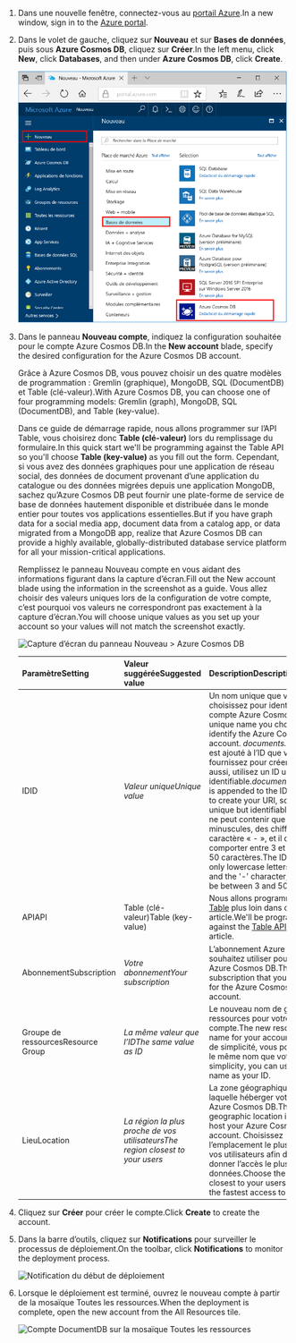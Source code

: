 1. <span data-ttu-id="afaf2-101">Dans une nouvelle fenêtre, connectez-vous au [portail Azure](https://portal.azure.com/).</span><span class="sxs-lookup"><span data-stu-id="afaf2-101">In a new window, sign in to the [Azure portal](https://portal.azure.com/).</span></span>
2. <span data-ttu-id="afaf2-102">Dans le volet de gauche, cliquez sur **Nouveau** et sur **Bases de données**, puis sous **Azure Cosmos DB**, cliquez sur **Créer**.</span><span class="sxs-lookup"><span data-stu-id="afaf2-102">In the left menu, click **New**, click **Databases**, and then under **Azure Cosmos DB**, click **Create**.</span></span>
   
   ![Capture d’écran du portail Azure, mettant en surbrillance l’option Plus de services, et Azure Cosmos DB](./media/cosmos-db-create-dbaccount-table/create-nosql-db-databases-json-tutorial-1.png)

3. <span data-ttu-id="afaf2-104">Dans le panneau **Nouveau compte**, indiquez la configuration souhaitée pour le compte Azure Cosmos DB.</span><span class="sxs-lookup"><span data-stu-id="afaf2-104">In the **New account** blade, specify the desired configuration for the Azure Cosmos DB account.</span></span> 

    <span data-ttu-id="afaf2-105">Grâce à Azure Cosmos DB, vous pouvez choisir un des quatre modèles de programmation : Gremlin (graphique), MongoDB, SQL (DocumentDB) et Table (clé-valeur).</span><span class="sxs-lookup"><span data-stu-id="afaf2-105">With Azure Cosmos DB, you can choose one of four programming models: Gremlin (graph), MongoDB, SQL (DocumentDB), and Table (key-value).</span></span> 
    
    <span data-ttu-id="afaf2-106">Dans ce guide de démarrage rapide, nous allons programmer sur l’API Table, vous choisirez donc **Table (clé-valeur)** lors du remplissage du formulaire.</span><span class="sxs-lookup"><span data-stu-id="afaf2-106">In this quick start we'll be programming against the Table API so you'll choose **Table (key-value)** as you fill out the form.</span></span> <span data-ttu-id="afaf2-107">Cependant, si vous avez des données graphiques pour une application de réseau social, des données de document provenant d’une application du catalogue ou des données migrées depuis une application MongoDB, sachez qu’Azure Cosmos DB peut fournir une plate-forme de service de base de données hautement disponible et distribuée dans le monde entier pour toutes vos applications essentielles.</span><span class="sxs-lookup"><span data-stu-id="afaf2-107">But if you have graph data for a social media app, document data from a catalog app, or data migrated from a MongoDB app, realize that Azure Cosmos DB can provide a highly available, globally-distributed database service platform for all your mission-critical applications.</span></span>

    <span data-ttu-id="afaf2-108">Remplissez le panneau Nouveau compte en vous aidant des informations figurant dans la capture d’écran.</span><span class="sxs-lookup"><span data-stu-id="afaf2-108">Fill out the New account blade using the information in the screenshot as a guide.</span></span> <span data-ttu-id="afaf2-109">Vous allez choisir des valeurs uniques lors de la configuration de votre compte, c’est pourquoi vos valeurs ne correspondront pas exactement à la capture d’écran.</span><span class="sxs-lookup"><span data-stu-id="afaf2-109">You will choose unique values as you set up your account so your values will not match the screenshot exactly.</span></span> 
 
    ![Capture d’écran du panneau Nouveau > Azure Cosmos DB](./media/cosmos-db-create-dbaccount-table/create-nosql-db-databases-json-tutorial-2.png)

    <span data-ttu-id="afaf2-111">Paramètre</span><span class="sxs-lookup"><span data-stu-id="afaf2-111">Setting</span></span>|<span data-ttu-id="afaf2-112">Valeur suggérée</span><span class="sxs-lookup"><span data-stu-id="afaf2-112">Suggested value</span></span>|<span data-ttu-id="afaf2-113">Description</span><span class="sxs-lookup"><span data-stu-id="afaf2-113">Description</span></span>
    ---|---|---
    <span data-ttu-id="afaf2-114">ID</span><span class="sxs-lookup"><span data-stu-id="afaf2-114">ID</span></span>|<span data-ttu-id="afaf2-115">*Valeur unique*</span><span class="sxs-lookup"><span data-stu-id="afaf2-115">*Unique value*</span></span>|<span data-ttu-id="afaf2-116">Un nom unique que vous choisissez pour identifier le compte Azure Cosmos DB.</span><span class="sxs-lookup"><span data-stu-id="afaf2-116">A unique name you choose to identify the Azure Cosmos DB account.</span></span> <span data-ttu-id="afaf2-117">*documents.azure.com* est ajouté à l’ID que vous fournissez pour créer votre URI ; aussi, utilisez un ID unique mais identifiable.</span><span class="sxs-lookup"><span data-stu-id="afaf2-117">*documents.azure.com* is appended to the ID you provide to create your URI, so use a unique but identifiable ID.</span></span> <span data-ttu-id="afaf2-118">Cet ID ne peut contenir que des minuscules, des chiffres et le caractère « - », et il doit comporter entre 3 et 50 caractères.</span><span class="sxs-lookup"><span data-stu-id="afaf2-118">The ID may contain only lowercase letters, numbers, and the '-' character, and must be between 3 and 50 characters.</span></span>
    <span data-ttu-id="afaf2-119">API</span><span class="sxs-lookup"><span data-stu-id="afaf2-119">API</span></span>|<span data-ttu-id="afaf2-120">Table (clé-valeur)</span><span class="sxs-lookup"><span data-stu-id="afaf2-120">Table (key-value)</span></span>|<span data-ttu-id="afaf2-121">Nous allons programmer sur [l’API Table](../articles/cosmos-db/table-introduction.md) plus loin dans cet article.</span><span class="sxs-lookup"><span data-stu-id="afaf2-121">We'll be programming against the [Table API](../articles/cosmos-db/table-introduction.md) later in this article.</span></span>|
    <span data-ttu-id="afaf2-122">Abonnement</span><span class="sxs-lookup"><span data-stu-id="afaf2-122">Subscription</span></span>|<span data-ttu-id="afaf2-123">*Votre abonnement*</span><span class="sxs-lookup"><span data-stu-id="afaf2-123">*Your subscription*</span></span>|<span data-ttu-id="afaf2-124">L’abonnement Azure que vous souhaitez utiliser pour le compte Azure Cosmos DB.</span><span class="sxs-lookup"><span data-stu-id="afaf2-124">The Azure subscription that you want to use for the Azure Cosmos DB account.</span></span> 
    <span data-ttu-id="afaf2-125">Groupe de ressources</span><span class="sxs-lookup"><span data-stu-id="afaf2-125">Resource Group</span></span>|<span data-ttu-id="afaf2-126">*La même valeur que l’ID*</span><span class="sxs-lookup"><span data-stu-id="afaf2-126">*The same value as ID*</span></span>|<span data-ttu-id="afaf2-127">Le nouveau nom de groupe de ressources pour votre compte.</span><span class="sxs-lookup"><span data-stu-id="afaf2-127">The new resource group name for your account.</span></span> <span data-ttu-id="afaf2-128">Pour plus de simplicité, vous pouvez utiliser le même nom que votre ID.</span><span class="sxs-lookup"><span data-stu-id="afaf2-128">For simplicity, you can use the same name as your ID.</span></span> 
    <span data-ttu-id="afaf2-129">Lieu</span><span class="sxs-lookup"><span data-stu-id="afaf2-129">Location</span></span>|<span data-ttu-id="afaf2-130">*La région la plus proche de vos utilisateurs*</span><span class="sxs-lookup"><span data-stu-id="afaf2-130">*The region closest to your users*</span></span>|<span data-ttu-id="afaf2-131">La zone géographique dans laquelle héberger votre compte Azure Cosmos DB.</span><span class="sxs-lookup"><span data-stu-id="afaf2-131">The geographic location in which to host your Azure Cosmos DB account.</span></span> <span data-ttu-id="afaf2-132">Choisissez l’emplacement le plus proche de vos utilisateurs afin de leur donner l’accès le plus rapide aux données.</span><span class="sxs-lookup"><span data-stu-id="afaf2-132">Choose the location closest to your users to give them the fastest access to the data.</span></span>   

4. <span data-ttu-id="afaf2-133">Cliquez sur **Créer** pour créer le compte.</span><span class="sxs-lookup"><span data-stu-id="afaf2-133">Click **Create** to create the account.</span></span>
5. <span data-ttu-id="afaf2-134">Dans la barre d’outils, cliquez sur **Notifications** pour surveiller le processus de déploiement.</span><span class="sxs-lookup"><span data-stu-id="afaf2-134">On the toolbar, click **Notifications** to monitor the deployment process.</span></span>

    ![Notification du début de déploiement](./media/cosmos-db-create-dbaccount-table/notification.png)

6.  <span data-ttu-id="afaf2-136">Lorsque le déploiement est terminé, ouvrez le nouveau compte à partir de la mosaïque Toutes les ressources.</span><span class="sxs-lookup"><span data-stu-id="afaf2-136">When the deployment is complete, open the new account from the All Resources tile.</span></span> 

    ![Compte DocumentDB sur la mosaïque Toutes les ressources](./media/cosmos-db-create-dbaccount-table/all-resources.png)
